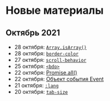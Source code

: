 # Новые материалы

## Октябрь 2021

- 28 октября: [`Array.isArray()`](https://doka.guide/js/array-isarray/)
- 28 октября: [`border-color`](https://doka.guide/css/border-color/)
- 27 октября: [`scroll-behavior`](https://doka.guide/css/scroll-behavior/)
- 25 октября: [`<bdo>`](https://doka.guide/html/bdo/)
- 22 октября: [Promise.all()](https://doka.guide/js/promise-all/)
- 22 октября: [Объект события Event](https://doka.guide/js/event/)
- 21 октября: [`:lang`](https://doka.guide/css/lang/)
- 20 октября: [`tab-size`](https://doka.guide/css/tab-size/)
